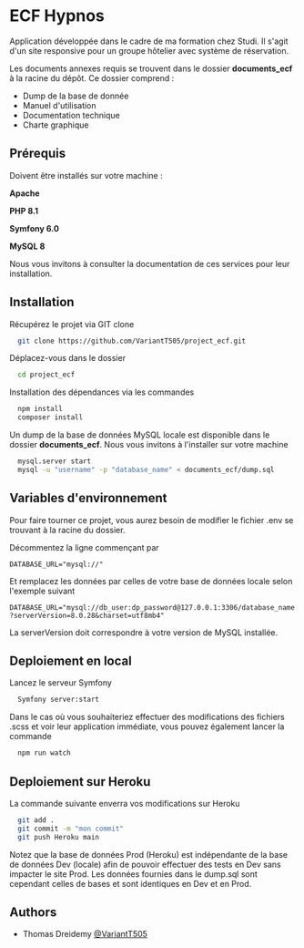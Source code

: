 
# ECF Hypnos

Application développée dans le cadre de ma formation chez Studi. Il s'agit d'un site responsive pour un groupe hôtelier avec système de réservation.

Les documents annexes requis se trouvent dans le dossier **documents_ecf** à la racine du dépôt. Ce dossier comprend :
+ Dump de la base de donnée
+ Manuel d'utilisation
+ Documentation technique
+ Charte graphique

## Prérequis

Doivent être installés sur votre machine :

**Apache**

**PHP 8.1**

**Symfony 6.0**

**MySQL 8**

Nous vous invitons à consulter la documentation de ces services pour leur installation.

## Installation

Récupérez le projet via GIT clone

```bash
  git clone https://github.com/VariantT505/project_ecf.git
```

Déplacez-vous dans le dossier

```bash
  cd project_ecf
```
    
Installation des dépendances via les commandes

```bash
  npm install
  composer install
```
    
Un dump de la base de données MySQL locale est disponible dans le dossier **documents_ecf**. Nous vous invitons à l'installer sur votre machine

```bash
  mysql.server start
  mysql -u "username" -p "database_name" < documents_ecf/dump.sql
```
## Variables d'environnement

Pour faire tourner ce projet, vous aurez besoin de modifier le fichier .env se trouvant à la racine du dossier.

Décommentez la ligne commençant par

`DATABASE_URL="mysql://"`

Et remplacez les données par celles de votre base de données locale selon l'exemple suivant

`DATABASE_URL="mysql://db_user:dp_password@127.0.0.1:3306/database_name?serverVersion=8.0.28&charset=utf8mb4"`

La serverVersion doit correspondre à votre version de MySQL installée.
## Deploiement en local

Lancez le serveur Symfony

```bash
  Symfony server:start
```

Dans le cas où vous souhaiteriez effectuer des modifications des fichiers .scss et voir leur application immédiate, vous pouvez également lancer la commande

```bash
  npm run watch
```

## Deploiement sur Heroku

La commande suivante enverra vos modifications sur Heroku

```bash
  git add .
  git commit -m "mon commit"
  git push Heroku main
```

Notez que la base de données Prod (Heroku) est indépendante de la base de données Dev (locale) afin de pouvoir effectuer des tests en Dev sans impacter le site Prod.
Les données fournies dans le dump.sql sont cependant celles de bases et sont identiques en Dev et en Prod.
## Authors

- Thomas Dreidemy [@VariantT505](https://www.github.com/VariantT505)

